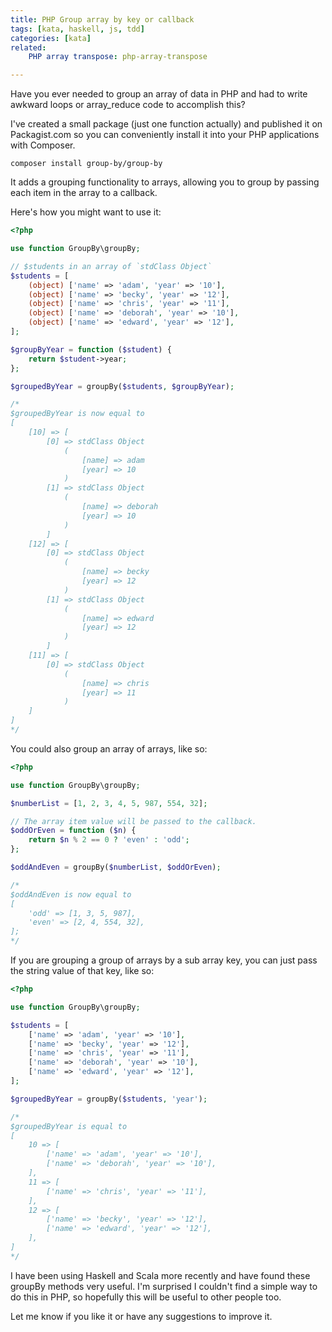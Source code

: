 ```yaml
---
title: PHP Group array by key or callback
tags: [kata, haskell, js, tdd]
categories: [kata]
related:
    PHP array transpose: php-array-transpose

---
```


Have you ever needed to group an array of data in PHP and had to write awkward loops or array_reduce code to accomplish this?

I've created a small package (just one function actually) and published it on Packagist.com so you can conveniently install it into your PHP applications with Composer.

```
composer install group-by/group-by
```


It adds a grouping functionality to arrays, allowing you to group by passing each item in the array to a callback.

Here's how you might want to use it:

```php
<?php

use function GroupBy\groupBy;

// $students in an array of `stdClass Object`
$students = [
    (object) ['name' => 'adam', 'year' => '10'],
    (object) ['name' => 'becky', 'year' => '12'],
    (object) ['name' => 'chris', 'year' => '11'],
    (object) ['name' => 'deborah', 'year' => '10'],
    (object) ['name' => 'edward', 'year' => '12'],
];

$groupByYear = function ($student) {
    return $student->year;
};

$groupedByYear = groupBy($students, $groupByYear);

/*
$groupedByYear is now equal to
[
    [10] => [
        [0] => stdClass Object
            (
                [name] => adam
                [year] => 10
            )
        [1] => stdClass Object
            (
                [name] => deborah
                [year] => 10
            )
        ]
    [12] => [
        [0] => stdClass Object
            (
                [name] => becky
                [year] => 12
            )
        [1] => stdClass Object
            (
                [name] => edward
                [year] => 12
            )
        ]
    [11] => [
        [0] => stdClass Object
            (
                [name] => chris
                [year] => 11
            )
    ]
]
*/
```

You could also group an array of arrays, like so:


```php
<?php

use function GroupBy\groupBy;

$numberList = [1, 2, 3, 4, 5, 987, 554, 32];

// The array item value will be passed to the callback.
$oddOrEven = function ($n) {
    return $n % 2 == 0 ? 'even' : 'odd';
};

$oddAndEven = groupBy($numberList, $oddOrEven);

/*
$oddAndEven is now equal to
[
    'odd' => [1, 3, 5, 987],
    'even' => [2, 4, 554, 32],
];
*/
```

If you are grouping a group of arrays by a sub array key, you can just pass the string value of that key, like so:

```php
<?php

use function GroupBy\groupBy;

$students = [
    ['name' => 'adam', 'year' => '10'],
    ['name' => 'becky', 'year' => '12'],
    ['name' => 'chris', 'year' => '11'],
    ['name' => 'deborah', 'year' => '10'],
    ['name' => 'edward', 'year' => '12'],
];

$groupedByYear = groupBy($students, 'year');

/*
$groupedByYear is equal to
[
    10 => [
        ['name' => 'adam', 'year' => '10'],
        ['name' => 'deborah', 'year' => '10'],
    ],
    11 => [
        ['name' => 'chris', 'year' => '11'],
    ],
    12 => [
        ['name' => 'becky', 'year' => '12'],
        ['name' => 'edward', 'year' => '12'],
    ],
]
*/
```

I have been using Haskell and Scala more recently and have found these groupBy methods very useful. I'm surprised I couldn't find a simple way to do this in PHP, so hopefully this will be useful to other people too.

Let me know if you like it or have any suggestions to improve it.
